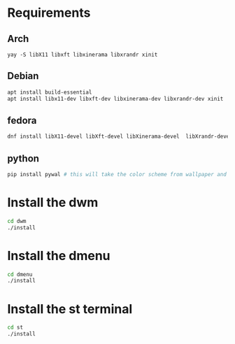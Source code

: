 # Requirements

## Arch

```
yay -S libX11 libxft libxinerama libxrandr xinit

```

## Debian

```bash
apt install build-essential
apt install libx11-dev libxft-dev libxinerama-dev libxrandr-dev xinit
```

## fedora

```bash
dnf install libX11-devel libXft-devel libXinerama-devel  libXrandr-devel xorg-x11-xinit-session
```

## python

```bash
pip install pywal # this will take the color scheme from wallpaper and apply in dmenu, dwm, st
```

# Install the dwm

```bash
cd dwm
./install
```

# Install the dmenu

```bash
cd dmenu
./install
```

# Install the st terminal

```bash
cd st
./install
```
